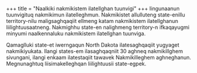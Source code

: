 +++
title = "Naalkiki nakmikistem ilatellghan tuunvigi"
+++
Iingunaanun tuunvigituq nakmikimun ilatelleghmun. Nakmikistet allulluteng state-enillu territory-nilu maligsaghqaqiit ellmeng katam nakmikistem ilatellghanun liilightuusaatneng. Nakmighhu state-en nalighmeng territory-n ifkaqayugmi minyumi naalkennaluku nakmikistem ilatellghan tuunviga.

Qamaglluki state-et iwerngaqun North Dakota ilatesaghqaqiit yugyaget nakmikiyukata. Ilangi states-em ilasaghqaqniit 30 aghneq nakmikillghem sivungani, ilangi enkaam ilatestaqiit tawavek Nakmikilleghem aghneghanun. Megnunaghtuq liisimakelleghqan liilightuusii state-egpek.
